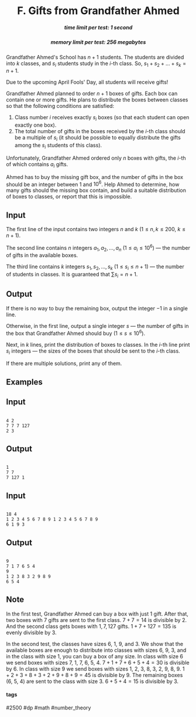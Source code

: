 <h1 style='text-align: center;'> F. Gifts from Grandfather Ahmed</h1>

<h5 style='text-align: center;'>time limit per test: 1 second</h5>
<h5 style='text-align: center;'>memory limit per test: 256 megabytes</h5>

Grandfather Ahmed's School has $n+1$ students. The students are divided into $k$ classes, and $s_i$ students study in the $i$-th class. So, $s_1 + s_2 + \ldots + s_k = n+1$.

Due to the upcoming April Fools' Day, all students will receive gifts!

Grandfather Ahmed planned to order $n+1$ boxes of gifts. Each box can contain one or more gifts. He plans to distribute the boxes between classes so that the following conditions are satisfied:

1. Class number $i$ receives exactly $s_i$ boxes (so that each student can open exactly one box).
2. The total number of gifts in the boxes received by the $i$-th class should be a multiple of $s_i$ (it should be possible to equally distribute the gifts among the $s_i$ students of this class).

Unfortunately, Grandfather Ahmed ordered only $n$ boxes with gifts, the $i$-th of which contains $a_i$ gifts.

Ahmed has to buy the missing gift box, and the number of gifts in the box should be an integer between $1$ and $10^6$. Help Ahmed to determine, how many gifts should the missing box contain, and build a suitable distribution of boxes to classes, or report that this is impossible.

## Input

The first line of the input contains two integers $n$ and $k$ ($1 \le n, k \le 200$, $k \le n + 1$).

The second line contains $n$ integers $a_1, a_2, \ldots, a_n$ ($1 \le a_i \le 10^6$) — the number of gifts in the available boxes.

The third line contains $k$ integers $s_1, s_2, \ldots, s_k$ ($1 \le s_i \le n+1$) — the number of students in classes. It is guaranteed that $\sum s_i = n+1$.

## Output

If there is no way to buy the remaining box, output the integer $-1$ in a single line.

Otherwise, in the first line, output a single integer $s$ — the number of gifts in the box that Grandfather Ahmed should buy ($1 \le s \le 10^6$).

Next, in $k$ lines, print the distribution of boxes to classes. In the $i$-th line print $s_i$ integers — the sizes of the boxes that should be sent to the $i$-th class.

If there are multiple solutions, print any of them.

## Examples

## Input


```

4 2
7 7 7 127
2 3

```
## Output


```

1
7 7 
7 127 1 

```
## Input


```

18 4
1 2 3 4 5 6 7 8 9 1 2 3 4 5 6 7 8 9
6 1 9 3

```
## Output


```

9
7 1 7 6 5 4 
9 
1 2 3 8 3 2 9 8 9 
6 5 4 

```
## Note

In the first test, Grandfather Ahmed can buy a box with just $1$ gift. After that, two boxes with $7$ gifts are sent to the first class. $7 + 7 = 14$ is divisible by $2$. And the second class gets boxes with $1, 7, 127$ gifts. $1 + 7 + 127 = 135$ is evenly divisible by $3$.

In the second test, the classes have sizes $6$, $1$, $9$, and $3$. We show that the available boxes are enough to distribute into classes with sizes $6$, $9$, $3$, and in the class with size $1$, you can buy a box of any size. In class with size $6$ we send boxes with sizes $7$, $1$, $7$, $6$, $5$, $4$. $7 + 1 + 7 + 6 + 5 + 4 = 30$ is divisible by $6$. In class with size $9$ we send boxes with sizes $1$, $2$, $3$, $8$, $3$, $2$, $9$, $8$, $9$. $1 + 2 + 3 + 8 + 3 + 2 + 9 + 8 + 9 = 45$ is divisible by $9$. The remaining boxes ($6$, $5$, $4$) are sent to the class with size $3$. $6 + 5 + 4 = 15$ is divisible by $3$.



#### tags 

#2500 #dp #math #number_theory 